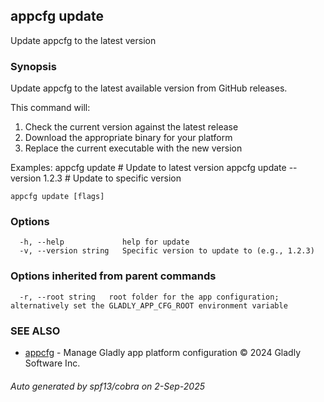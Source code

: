 ## appcfg update

Update appcfg to the latest version

### Synopsis

Update appcfg to the latest available version from GitHub releases.

This command will:
1. Check the current version against the latest release
2. Download the appropriate binary for your platform
3. Replace the current executable with the new version

Examples:
  appcfg update                   # Update to latest version
  appcfg update --version 1.2.3   # Update to specific version

```
appcfg update [flags]
```

### Options

```
  -h, --help             help for update
  -v, --version string   Specific version to update to (e.g., 1.2.3)
```

### Options inherited from parent commands

```
  -r, --root string   root folder for the app configuration; alternatively set the GLADLY_APP_CFG_ROOT environment variable
```

### SEE ALSO

* [appcfg](appcfg.md)	 - Manage Gladly app platform configuration © 2024 Gladly Software Inc.

###### Auto generated by spf13/cobra on 2-Sep-2025
